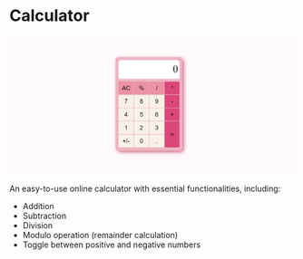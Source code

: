 # Calculator
![Calculator](https://github.com/BrittneyOeur/Calculator/blob/main/basic_calculator.png)

An easy-to-use online calculator with essential functionalities, including:
- Addition
- Subtraction
- Division
- Modulo operation (remainder calculation)
- Toggle between positive and negative numbers
